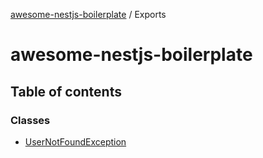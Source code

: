 [awesome-nestjs-boilerplate](README.md) / Exports

# awesome-nestjs-boilerplate

## Table of contents

### Classes

- [UserNotFoundException](classes/UserNotFoundException.md)
